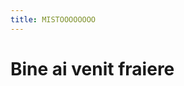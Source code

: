 ```yaml
---
title: MISTOOOOOOOO
---
```


# Bine ai venit fraiere

<Contribuitors description="Contribuitori" />
